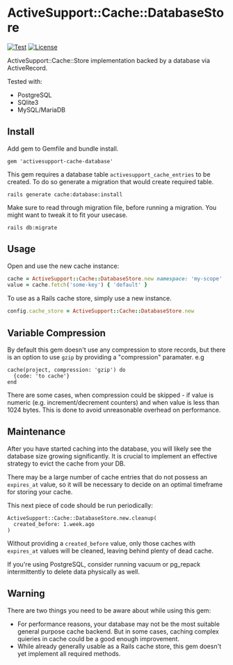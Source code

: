 # ActiveSupport::Cache::DatabaseStore

[![Test](https://github.com/bsm/activesupport-cache-database/actions/workflows/test.yml/badge.svg)](https://github.com/bsm/activesupport-cache-database/actions/workflows/test.yml)
[![License](https://img.shields.io/badge/License-Apache%202.0-blue.svg)](https://opensource.org/licenses/Apache-2.0)

ActiveSupport::Cache::Store implementation backed by a database via ActiveRecord.

Tested with:

- PostgreSQL
- SQlite3
- MySQL/MariaDB

## Install
Add gem to Gemfile and bundle install.

```gem 'activesupport-cache-database'```

This gem requires a database table `activesupport_cache_entries` to be created. To do so generate a migration that would create required table.

```rails generate cache:database:install```

Make sure to read through migration file, before running a migration. You might want to tweak it to fit your usecase.

`rails db:migrate`

## Usage

Open and use the new cache instance:
```ruby
cache = ActiveSupport::Cache::DatabaseStore.new namespace: 'my-scope'
value = cache.fetch('some-key') { 'default' }
```

To use as a Rails cache store, simply use a new instance.

```ruby
config.cache_store = ActiveSupport::Cache::DatabaseStore.new
```

## Variable Compression
By default this gem doesn't use any compression to store records, but there is an option to use `gzip` by providing a "compression" paramater. e.g


```
cache(project, compression: 'gzip') do
  {code: 'to cache'}
end
```

There are some cases, when compression could be skipped - if value is numeric (e.g. increment/decrement counters) and when value is less than 1024 bytes. This is done to avoid unreasonable overhead on performance.

## Maintenance
After you have started caching into the database, you will likely see the database size growing significantly. It is crucial to implement an effective strategy to evict the cache from your DB.

There may be a large number of cache entries that do not possess an `expires_at` value, so it will be necessary to decide on an optimal timeframe for storing your cache.

This next piece of code should be run periodically:
```
ActiveSupport::Cache::DatabaseStore.new.cleanup(
  created_before: 1.week.ago
)
```
Without providing a `created_before` value, only those caches with `expires_at` values will be cleaned, leaving behind plenty of dead cache.

If you're using PostgreSQL, consider running vacuum or pg_repack intermittently to delete data physically as well.


## Warning
There are two things you need to be aware about while using this gem:
- For performance reasons, your database may not be the most suitable general purpose cache backend. But in some cases, caching complex quieries in cache could be a good enough improvement.
- While already generally usable as a Rails cache store, this gem doesn't yet implement all required methods.
